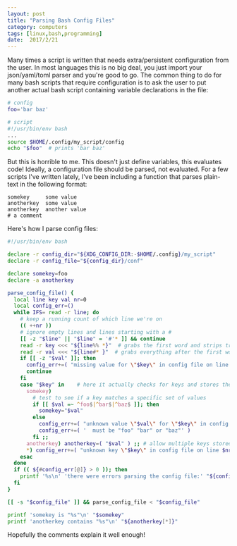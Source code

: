 ```yaml
---
layout: post
title: "Parsing Bash Config Files"
category: computers
tags: [linux,bash,programming]
date:  2017/2/21
---
```


Many times a script is written that needs extra/persistent configuration from the user. In most languages this is no big deal, you just import your json/yaml/toml parser and you're good to go. The common thing to do for many bash scripts that require configuration is to ask the user to put another actual bash script containing variable declarations in the file:

``` sh
# config
foo='bar baz'

# script
#!/usr/bin/env bash
...
source $HOME/.config/my_script/config
echo "$foo"  # prints 'bar baz'
```

But this is horrible to me. This doesn't just define variables, this evaluates code! Ideally, a configuration file should be parsed, not evaluated. For a few scripts I've written lately, I've been including a function that parses plain-text in the following format:

```
somekey     some value
anotherkey  some value
anotherkey  another value
# a comment
```

Here's how I parse config files:

``` sh
#!/usr/bin/env bash

declare -r config_dir="${XDG_CONFIG_DIR:-$HOME/.config}/my_script"
declare -r config_file="${config_dir}/conf"

declare somekey=foo
declare -a anotherkey

parse_config_file() {
  local line key val nr=0
  local config_err=()
  while IFS= read -r line; do
    # keep a running count of which line we're on
    (( ++nr ))
    # ignore empty lines and lines starting with a #
    [[ -z "$line" || "$line" = '#'* ]] && continue
    read -r key <<< "${line%% *}"  # grabs the first word and strips trailing whitespace
    read -r val <<< "${line#* }"  # grabs everything after the first word and strips trailing whitespace
    if [[ -z "$val" ]]; then
      config_err+=( "missing value for \"$key\" in config file on line $nr" )
      continue
    fi
    case "$key" in    # here it actually checks for keys and stores their values
      somekey)
        # test to see if a key matches a specific set of values
        if [[ $val =~ ^foo$|^bar$|^baz$ ]]; then
          somekey="$val"
        else
          config_err+=( "unknown value \"$val\" for \"$key\" in config file on line $nr" )
          config_err+=( '  must be "foo" "bar" or "baz"' )
        fi ;;
      anotherkey) anotherkey=( "$val" ) ;; # allow multiple keys stored in an array
      *) config_err+=( "unknown key \"$key\" in config file on line $nr" )
    esac
  done
  if (( ${#config_err[@]} > 0 )); then
    printf '%s\n' 'there were errors parsing the config file:' "${config_err[@]}"
  fi
}

[[ -s "$config_file" ]] && parse_config_file < "$config_file"

printf 'somekey is "%s"\n' "$somekey"
printf 'anotherkey contains "%s"\n' "${anotherkey[*]}"

```

Hopefully the comments explain it well enough!
